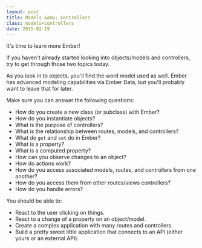 ```yaml
---
layout: post
title: Models &amp; Controllers
class: models+controllers
date: 2015-02-19
---
```


It's time to learn more Ember!

If you haven't already started looking into objects/models and controllers,
try to get through those two topics today.

As you look in to objects, you'll find the word model used as well. Ember has
advanced modeling capabilities via Ember Data, but you'll probably want to
leave that for later.

Make sure you can answer the following questions:

- How do you create a new class (or subclass) with Ember?
- How do you instantiate objects?
- What is the purpose of controllers?
- What is the relationship between routes, models, and controllers?
- What do `get` and `set` do in Ember?
- What is a property?
- What is a computed property?
- How can you observe changes to an object?
- How do actions work?
- How do you access associated models, routes, and controllers from one
  another?
- How do you access them from other routes/views controllers?
- How do you handle errors?

You should be able to:

- React to the user clicking on things.
- React to a change of a property on an object/model.
- Create a complex application with many routes and controllers.
- Build a pretty sweet little application that connects to an API (either yours
  or an external API).
